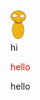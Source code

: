 <img src="leaf.svg" width="25"/>
<link rel="stylesheet" href="a.css">

<div id = 'div'>hi</div>

<p style = 'color: red'>hello</p>
hello

